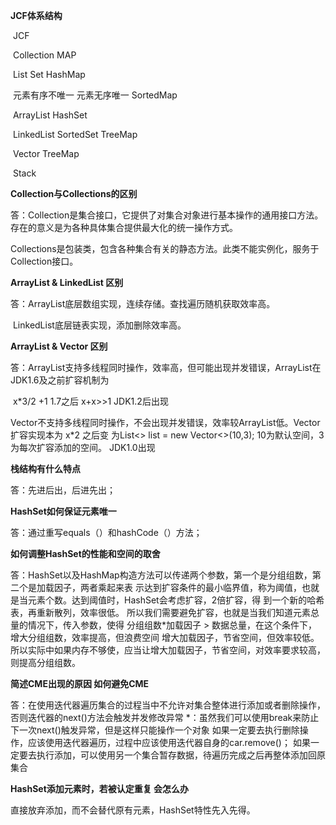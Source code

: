 **JCF体系结构**

​										JCF

​				Collection								MAP

​		List					Set							HashMap

​	元素有序不唯一		元素无序唯一						SortedMap

​	ArrayList				HashSet

​	LinkedList				SortedSet					TreeMap

​	Vector					TreeMap

​	Stack						

**Collection与Collections的区别**

答：Collection是集合接口，它提供了对集合对象进行基本操作的通用接口方法。存在的意义是为各种具体集合提供最大化的统一操作方式。

​	Collections是包装类，包含各种集合有关的静态方法。此类不能实例化，服务于Collection接口。

**ArrayList & LinkedList 区别**

答：ArrayList底层数组实现，连续存储。查找遍历随机获取效率高。

​	LinkedList底层链表实现，添加删除效率高。

**ArrayList & Vector 区别**

答：ArrayList支持多线程同时操作，效率高，但可能出现并发错误，ArrayList在JDK1.6及之前扩容机制为 

​	x*3/2 +1 	1.7之后 x+x>>1   JDK1.2后出现

​	Vector不支持多线程同时操作，不会出现并发错误，效率较ArrayList低。Vector扩容实现本为 x*2     之后变					为List<>  list = new Vector<>(10,3); 10为默认空间，3为每次扩容添加的空间。 JDK1.0出现

**栈结构有什么特点**

答：先进后出，后进先出；

**HashSet如何保证元素唯一**

答：通过重写equals（）和hashCode（）方法；

**如何调整HashSet的性能和空间的取舍**

答：HashSet以及HashMap构造方法可以传递两个参数，第一个是分组组数，第二个是加载因子，两者乘起来表					示达到扩容条件的最小临界值，称为阈值，也就是当元素个数。达到阈值时，HashSet会考虑扩容，2倍扩容，得			到一个新的哈希表，再重新散列，效率很低。
所以我们需要避免扩容，也就是当我们知道元素总量的情况下，传入参数，使得 分组组数*加载因子 > 数据总量，在这个条件下，增大分组组数，效率提高，但浪费空间
增大加载因子，节省空间，但效率较低。所以实际中如果内存不够使，应当让增大加载因子，节省空间，对效率要求较高，则提高分组组数。

**简述CME出现的原因  如何避免CME**

答：在使用迭代器遍历集合的过程当中不允许对集合整体进行添加或者删除操作，否则迭代器的next()方法会触发并发修改异常 
*：虽然我们可以使用break来防止下一次next()触发异常，但是这样只能操作一个对象
如果一定要去执行删除操作，应该使用迭代器遍历，过程中应该使用迭代器自身的car.remove()；
如果一定要去执行添加，可以使用另一个集合暂存数据，待遍历完成之后再整体添加回原集合

**HashSet添加元素时，若被认定重复 会怎么办**

直接放弃添加，而不会替代原有元素，HashSet特性先入先得。